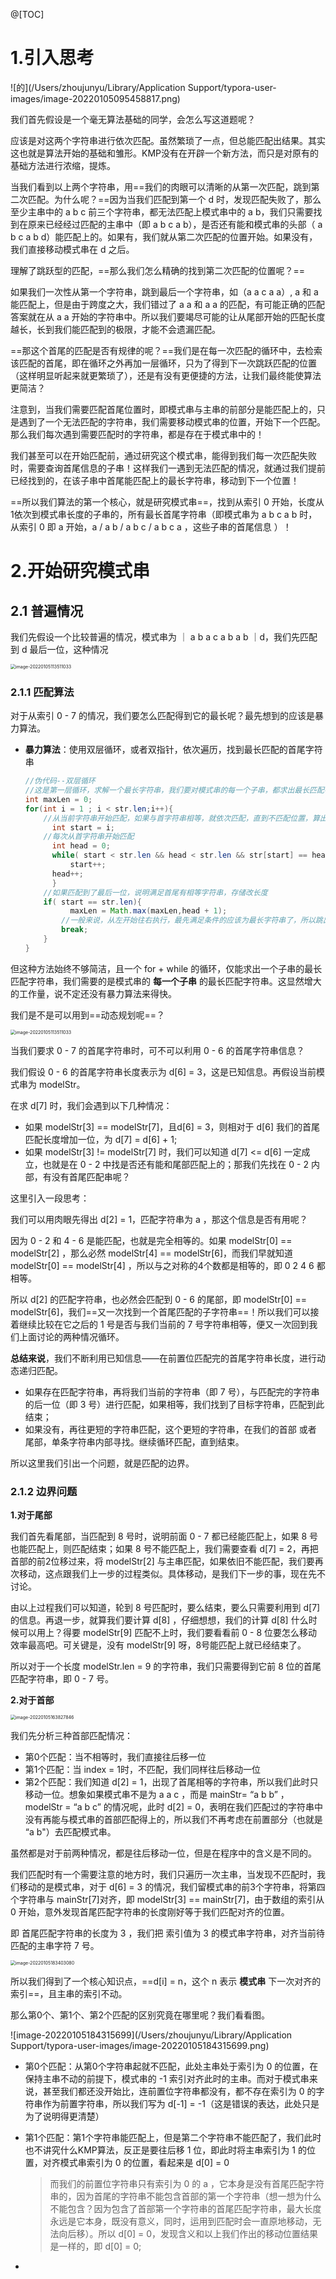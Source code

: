 @[TOC]

# 1.引入思考

![的](/Users/zhoujunyu/Library/Application Support/typora-user-images/image-20220105095458817.png)

我们首先假设是一个毫无算法基础的同学，会怎么写这道题呢？

应该是对这两个字符串进行依次匹配。虽然繁琐了一点，但总能匹配出结果。其实这也就是算法开始的基础和雏形。KMP没有在开辟一个新方法，而只是对原有的基础方法进行浓缩，提炼。

当我们看到以上两个字符串，用==我们的肉眼可以清晰的从第一次匹配，跳到第二次匹配。为什么呢？==因为当我们匹配到第一个 d 时，发现匹配失败了，那么至少主串中的 a b c 前三个字符串，都无法匹配上模式串中的 a b，我们只需要找到在原来已经经过匹配的主串中（即 a b c a b），是否还有能和模式串的头部（ a b c a b d）能匹配上的。如果有，我们就从第二次匹配的位置开始。如果没有，我们直接移动模式串在 d 之后。

理解了跳跃型的匹配，==那么我们怎么精确的找到第二次匹配的位置呢？==

如果我们一次性从第一个字符串，跳到最后一个字符串，如（a a c a a）, a 和 a 能匹配上，但是由于跨度之大，我们错过了 a a 和 a a 的匹配，有可能正确的匹配答案就在从 a a 开始的字符串中。所以我们要竭尽可能的让从尾部开始的匹配长度越长，长到我们能匹配到的极限，才能不会遗漏匹配。

==那这个首尾的匹配是否有规律的呢？==我们是在每一次匹配的循环中，去检索该匹配的首尾，即在循环之外再加一层循环，只为了得到下一次跳跃匹配的位置（这样明显听起来就更繁琐了），还是有没有更便捷的方法，让我们最终能使算法更简洁？

注意到，当我们需要匹配首尾位置时，即模式串与主串的前部分是能匹配上的，只是遇到了一个无法匹配的字符串，我们需要移动模式串的位置，开始下一个匹配。那么我们每次遇到需要匹配时的字符串，都是存在于模式串中的！

我们甚至可以在开始匹配前，通过研究这个模式串，能得到我们每一次匹配失败时，需要查询首尾信息的子串！这样我们一遇到无法匹配的情况，就通过我们提前已经找到的，在该子串中首尾能匹配上的最长字符串，移动到下一个位置！

==所以我们算法的第一个核心，就是研究模式串==，找到从索引 0 开始，长度从1依次到模式串长度的子串的，所有最长首尾字符串（即模式串为 a b c a b 时，从索引 0 即 a 开始，a / a b / a b c / a b c a ，这些子串的首尾信息 ）！

# 2.开始研究模式串

## 2.1 普遍情况

我们先假设一个比较普遍的情况，模式串为  ｜ a b a c a b a b ｜d，我们先匹配到 d 最后一位，这种情况

<img src="/Users/zhoujunyu/Library/Application Support/typora-user-images/image-20220105113511033.png" alt="image-20220105113511033" style="zoom:50%;" /> 

### 2.1.1 匹配算法

对于从索引 0 - 7 的情况，我们要怎么匹配得到它的最长呢？最先想到的应该是暴力算法。

- **暴力算法**：使用双层循环，或者双指针，依次遍历，找到最长匹配的首尾字符串

  ```java
  //伪代码--双层循环
  //这是第一层循环，求解一个最长字符串，我们要对模式串的每一个子串，都求出最长匹配字符串
  int maxLen = 0;
  for(int i = 1 ; i < str.len;i++){
      //从当前字符串开始匹配，如果与首字符串相等，就依次匹配，直到不匹配位置，算出当前长度
  		int start = i;
      //每次从首字符串开始匹配
   	 	int head = 0;
    	while( start < str.len && head < str.len && str[start] == head){
     	 	start++;
      	head++;
    	}
      //如果匹配到了最后一位，说明满足首尾有相等字符串，存储改长度
      if( start == str.len){
         	maxLen = Math.max(maxLen,head + 1);
          //一般来说，从左开始往右执行，最先满足条件的应该为最长字符串了，所以跳出循环即可
          break;
      }
  }
  ```


但这种方法始终不够简洁，且一个 for + while 的循环，仅能求出一个子串的最长匹配字符串，我们需要的是模式串的 **每一个子串** 的最长匹配字符串。这显然增大的工作量，说不定还没有暴力算法来得快。

我们是不是可以用到==动态规划呢==？  

<img src="/Users/zhoujunyu/Library/Application Support/typora-user-images/image-20220105113511033.png" alt="image-20220105113511033" style="zoom:50%;" />

当我们要求 0 - 7 的首尾字符串时，可不可以利用 0 - 6 的首尾字符串信息？

我们假设 0 - 6 的首尾字符串长度表示为 d[6] = 3，这是已知信息。再假设当前模式串为 modelStr。

在求 d[7] 时，我们会遇到以下几种情况：

- 如果 modelStr[3] == modelStr[7]，且d[6] = 3，则相对于 d[6] 我们的首尾匹配长度增加一位，为 d[7] = d[6] + 1;
- 如果 modelStr[3] != modelStr[7] 时，我们可以知道 d[7] <= d[6] 一定成立，也就是在 0 - 2 中找是否还有能和尾部匹配上的；那我们先找在 0 - 2 内部，有没有首尾匹配串呢？

这里引入一段思考：

我们可以用肉眼先得出 d[2] = 1，匹配字符串为 a ，那这个信息是否有用呢？

因为 0 - 2 和 4 - 6 是能匹配，也就是完全相等的。如果 modelStr[0] == modelStr[2] ，那么必然 modelStr[4] == modelStr[6]，而我们早就知道 modelStr[0] == modelStr[4] ，所以与之对称的4个数都是相等的，即 0 2 4 6 都相等。

所以 d[2] 的匹配字符串，也必然会匹配到 0 - 6 的尾部，即 modelStr[0] == modelStr[6]，我们==又一次找到一个首尾匹配的子字符串==！所以我们可以接着继续比较在它之后的 1 号是否与我们当前的 7 号字符串相等，便又一次回到我们上面讨论的两种情况循环。

**总结来说**，我们不断利用已知信息——在前置位匹配完的首尾字符串长度，进行动态递归匹配。

  - 如果存在匹配字符串，再将我们当前的字符串（即 7 号），与匹配完的字符串的后一位（即 3 号）进行匹配，如果相等，我们找到了目标字符串，匹配到此结束；
  - 如果没有，再往更短的字符串匹配，这个更短的字符串，在我们的首部 或者 尾部，单条字符串内部寻找。继续循环匹配，直到结束。

所以这里我们引出一个问题，就是匹配的边界。

  ### 2.1.2 边界问题

**1.对于尾部**

我们首先看尾部，当匹配到 8 号时，说明前面 0 - 7 都已经能匹配上，如果 8 号也能匹配上，则匹配结束；如果 8 号不能匹配上，我们需要查看 d[7] = 2，再把首部的前2位移过来，将 modelStr[2] 与主串匹配，如果依旧不能匹配，我们要再次移动，这点跟我们上一步的过程类似。具体移动，是我们下一步的事，现在先不讨论。

由以上过程我们可以知道，轮到 8 号匹配时，要么结束，要么只需要利用到 d[7] 的信息。再退一步，就算我们要计算 d[8] ，仔细想想，我们的计算 d[8] 什么时候可以用上？得要 modelStr[9] 匹配不上时，我们要看看前 0 - 8 位要怎么移动效率最高吧。可关键是，没有 modelStr[9] 呀，8号能匹配上就已经结束了。

所以对于一个长度 modelStr.len = 9 的字符串，我们只需要得到它前 8 位的首尾匹配字符串，即 0 - 7 号。

**2.对于首部**

<img src="/Users/zhoujunyu/Library/Application Support/typora-user-images/image-20220105163827846.png" alt="image-20220105163827846" style="zoom:50%;" />

  我们先分析三种首部匹配情况：

- 第0个匹配：当不相等时，我们直接往后移一位
- 第1个匹配：当 index = 1时，不匹配，我们同样往后移动一位
- 第2个匹配：我们知道 d[2] = 1，出现了首尾相等的字符串，所以我们此时只移动一位。想象如果模式串不是为 a a c ，而是 mainStr= “a b b” ，modelStr = “a b c” 的情况呢，此时 d[2] = 0，表明在我们匹配过的字符串中没有再能与模式串的首部匹配得上的，所以我们不再考虑在前置部分（也就是 “a b"）去匹配模式串。

虽然都是对于前两种情况，都是往后移动一位，但是在程序中的含义是不同的。

我们匹配时有一个需要注意的地方时，我们只遍历一次主串，当发现不匹配时，我们移动的是模式串，对于 d[6] = 3 的情况，我们留模式串的前3个字符串，将第四个字符串与 mainStr[7]对齐，即 modelStr[3] == mainStr[7]，由于数组的索引从 0 开始，意外发现首尾匹配字符串的长度刚好等于我们匹配对齐的位置。

即 首尾匹配字符串的长度为 3 ，我们把 索引值为 3 的模式串字符串，对齐当前待匹配的主串字符 7 号。

<img src="/Users/zhoujunyu/Library/Application Support/typora-user-images/image-20220105183403080.png" alt="image-20220105183403080" style="zoom:50%;" />

所以我们得到了一个核心知识点，==d[i] = n，这个 n 表示 **模式串** 下一次对齐的索引==，且主串的索引不动。

那么第0个、第1个、第2个匹配的区别究竟在哪里呢？我们看看图。

![image-20220105184315699](/Users/zhoujunyu/Library/Application Support/typora-user-images/image-20220105184315699.png)

- 第0个匹配：从第0个字符串起就不匹配，此处主串处于索引为 0 的位置，在保持主串不动的前提下，模式串的 -1 索引对齐此时的主串。而对于模式串来说，甚至我们都还没开始比，连前置位字符串都没有，都不存在索引为 0 的字符串作为前置字符串，所以我们写为 d[-1] = -1（这是错误的表达，此处只是为了说明得更清楚）

- 第1个匹配：第1个字符串能匹配上，但是第二个字符串不能匹配了，我们此时也不讲究什么KMP算法，反正是要往后移 1 位，即此时将主串索引为 1 的位置，对齐模式串索引为 0 的位置，看起来是 d[0] = 0

  > 而我们的前置位字符串只有索引为 0 的 a ，它本身是没有首尾匹配字符串的，因为首尾的字符串不能包含首部的第一个字符串（想一想为什么不能包含？因为包含了首部第一个字符串的首尾匹配字符串，最大长度永远是它本身，既没有意义，同时，运用到匹配时会一直原地移动，无法向后移）。所以 d[0] = 0，发现含义和以上我们作出的移动位置结果是一样的，即 d[0] = 0;

- 

